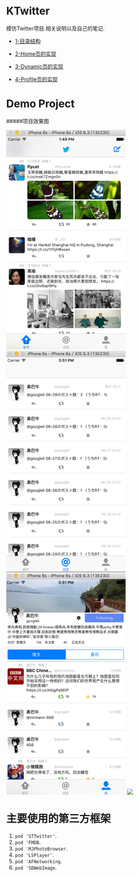 # KTwitter

模仿Twitter项目.相关说明以及自己的笔记.

- [1-目录结构](https://github.com/kasfori/KTwitter/blob/master/demo%E8%AF%B4%E6%98%8E%E6%96%87%E6%A1%A3/1-%E7%9B%AE%E5%BD%95%E7%BB%93%E6%9E%84.md)

- [2-Home页的实现](https://github.com/kasfori/KTwitter/blob/master/demo%E8%AF%B4%E6%98%8E%E6%96%87%E6%A1%A3/2-Home%E9%A1%B5%E7%9A%84%E5%AE%9E%E7%8E%B0.md)

- [3-Dynamic页的实现](https://github.com/kasfori/KTwitter/blob/master/demo%E8%AF%B4%E6%98%8E%E6%96%87%E6%A1%A3/3-Dynamic%E9%A1%B5%E7%9A%84%E5%AE%9E%E7%8E%B0.md)

- [4-Profile页的实现](https://github.com/kasfori/KTwitter/blob/master/demo%E8%AF%B4%E6%98%8E%E6%96%87%E6%A1%A3/4-Profile%E9%A1%B5%E7%9A%84%E5%AE%9E%E7%8E%B0.md)

Demo Project
==============

#####项目效果图

<img src="https://raw.githubusercontent.com/kasfori/KTwitter/master/demo%E7%9B%B8%E5%85%B3%E6%88%AA%E5%9B%BE/Home%E9%A1%B5%E7%9A%84%E5%AE%9E%E7%8E%B0.png" width="320">
<img src="https://raw.githubusercontent.com/kasfori/KTwitter/master/demo%E7%9B%B8%E5%85%B3%E6%88%AA%E5%9B%BE/Dynamic%E9%A1%B5%E7%9A%84%E5%AE%9E%E7%8E%B0.png" width="320"> 
<img src="https://raw.githubusercontent.com/kasfori/KTwitter/master/demo%E7%9B%B8%E5%85%B3%E6%88%AA%E5%9B%BE/Profile%E9%A1%B5%E7%9A%84%E5%AE%9E%E7%8E%B0.png" width="320">
<img src="https://raw.githubusercontent.com/kasfori/KTwitter/master/demo%E7%9B%B8%E5%85%B3%E6%88%AA%E5%9B%BE/demo.gif" width="320">

主要使用的第三方框架
==============

1.  `pod 'STTwitter'`.
2.  `pod 'FMDB`.
3.  `pod 'MJPhotoBrowser`.
4.  `pod 'LSPlayer'`.
5.  `pod 'AFNetworking`.
6.  `pod 'SDWebImage`.
